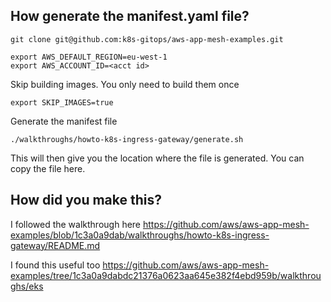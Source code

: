 How generate the manifest.yaml file?
-------

```
git clone git@github.com:k8s-gitops/aws-app-mesh-examples.git

export AWS_DEFAULT_REGION=eu-west-1
export AWS_ACCOUNT_ID=<acct id>
```

Skip building images. You only need to build them once

```
export SKIP_IMAGES=true
```

Generate the manifest file

```
./walkthroughs/howto-k8s-ingress-gateway/generate.sh
```

This will then give you the location where the file is generated. You can copy the file here.


How did you make this? 
----

I followed the walkthrough here https://github.com/aws/aws-app-mesh-examples/blob/1c3a0a9dab/walkthroughs/howto-k8s-ingress-gateway/README.md

I found this useful too https://github.com/aws/aws-app-mesh-examples/tree/1c3a0a9dabdc21376a0623aa645e382f4ebd959b/walkthroughs/eks
